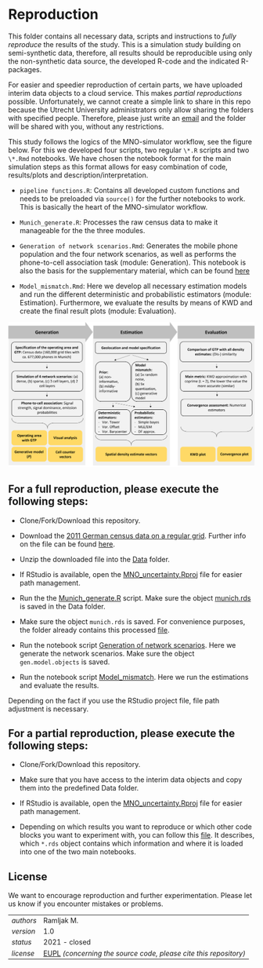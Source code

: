 # Reproduction

This folder contains all necessary data, scripts and instructions to *fully reproduce* the results of the study. This is a simulation study building on semi-synthetic data, therefore, all results should be reproducible using only the non-synthetic data source, the developed R-code and the indicated R-packages.

For easier and speedier reproduction of certain parts, we have uploaded interim data objects to a cloud service. This makes *partial reproductions* possible. Unfortunately, we cannot create a simple link to share in this repo because the Utrecht University administrators only allow sharing the folders with specified people. Therefore, please just write an [email](marcoramljak@googlemail.com) and the folder will be shared with you, without any restrictions.

This study follows the logics of the MNO-simulator workflow, see the figure below. For this we developed four scripts, two regular `\*.R` scripts and two `\*.Rmd` notebooks. We have chosen the notebook format for the main simulation steps as this format allows for easy combination of code, results/plots and description/interpretation.

-   `pipeline functions.R`: Contains all developed custom functions and needs to be preloaded via `source()` for the further notebooks to work. This is basically the heart of the MNO-simulator workflow.

-   `Munich_generate.R`: Processes the raw census data to make it manageable for the the three modules.

-   `Generation of network scenarios.Rmd`: Generates the mobile phone population and the four network scenarios, as well as performs the phone-to-cell association task (module: Generation). This notebook is also the basis for the supplementary material, which can be found [here](.)

-   `Model_mismatch.Rmd`: Here we develop all necessary estimation models and run the different deterministic and probabilistic estimators (module: Estimation). Furthermore, we evaluate the results by means of KWD and create the final result plots (module: Evaluation).

![Analysis plan according to the MNO-simulator workflow](https://github.com/R-ramljak/MNO_uncertainty/blob/main/Reproduction/analysis%20plan.png)

## For a **full reproduction**, please execute the following steps:

-   Clone/Fork/Download this repository.

-   Download the [2011 German census data on a regular grid](https://www.zensus2011.de/SharedDocs/Downloads/DE/Pressemitteilung/DemografischeGrunddaten/csv_Bevoelkerung_100m_Gitter.zip;jsessionid=2447684734B1934C8AD8042D9236B37A.live931?__blob=publicationFile&v=2). Further info on the file can be found [here](https://www.zensus2011.de/DE/Home/Aktuelles/DemografischeGrunddaten.html?nn=3065474).

-   Unzip the downloaded file into the [Data](https://github.com/R-ramljak/MNO_uncertainty/tree/main/Reproduction/Data) folder.

-   If RStudio is available, open the [MNO_uncertainty.Rproj](https://github.com/R-ramljak/MNO_uncertainty/blob/main/Reproduction/MNO_uncertainty.Rproj) file for easier path management.

-   Run the the [Munich_generate.R](https://github.com/R-ramljak/MNO_uncertainty/blob/main/Reproduction/Munich_generate.R) script. Make sure the object [munich.rds]() is saved in the Data folder.

-   Make sure the object `munich.rds` is saved. For convenience purposes, the folder already contains this processed [file](https://github.com/R-ramljak/MNO_uncertainty/blob/main/Reproduction/Data/munich.rds).

-   Run the notebook script [Generation of network scenarios](https://github.com/R-ramljak/MNO_uncertainty/blob/main/Reproduction/Generation%20of%20network%20scenarios.Rmd). Here we generate the network scenarios. Make sure the object `gen.model.objects` is saved.

-   Run the notebook script [Model_mismatch](https://github.com/R-ramljak/MNO_uncertainty/blob/main/Reproduction/Model_mismatch.Rmd). Here we run the estimations and evaluate the results.

Depending on the fact if you use the RStudio project file, file path adjustment is necessary.

## For a **partial reproduction**, please execute the following steps:

-   Clone/Fork/Download this repository.

-   Make sure that you have access to the interim data objects and copy them into the predefined Data folder.

-   If RStudio is available, open the [MNO_uncertainty.Rproj](https://github.com/R-ramljak/MNO_uncertainty/blob/main/Reproduction/MNO_uncertainty.Rproj) file for easier path management.

-   Depending on which results you want to reproduce or which other code blocks you want to experiment with, you can follow this [file](https://github.com/R-ramljak/MNO_uncertainty/blob/main/Reproduction/Data/interim%20objects%20list.txt). It describes, which `*.rds` object contains which information and where it is loaded into one of the two main notebooks.

## License

We want to encourage reproduction and further experimentation. Please let us know if you encounter mistakes or problems.

|           |                                                                                                                                                             |
|-----------|-------------------------------------------------------------------------------------------------------------------------------------------------------------|
| *authors* | Ramljak M.                                                                                                                                                  |
| *version* | 1.0                                                                                                                                                         |
| *status*  | 2021 - closed                                                                                                                                               |
| *license* | [EUPL](https://joinup.ec.europa.eu/sites/default/files/custom-page/attachment/eupl_v1.2_en.pdf) *(concerning the source code, please cite this repository)* |
